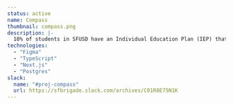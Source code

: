 ```yaml
---
status: active
name: Compass
thumbnail: compass.png
description: |-
  10% of students in SFUSD have an Individual Education Plan (IEP) that details specific academic and behavioral goals. Data collection is both the backbone and achilles heel of this system. Good data provides guidance and proof of progress but is also onerous to collect. Let’s help our teachers and students by making data collection simpler, more flexible and maybe even a little fun.
technologies:
  - "Figma"
  - "TypeScript"
  - "Next.js"
  - "Postgres"
slack:
  name: "#proj-compass"
  url: https://sfbrigade.slack.com/archives/C01R8E75N1K
---
```

